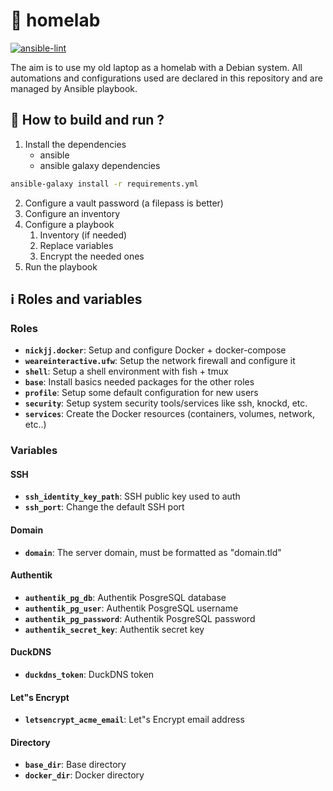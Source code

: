 # 🏡 homelab

[![ansible-lint](https://github.com/theobori/homelab/actions/workflows/ansible-lint.yml/badge.svg)](https://github.com/theobori/homelab/actions/workflows/ansible-lint.yml)

The aim is to use my old laptop as a homelab with a Debian system. All automations and configurations used are declared in this repository and are managed by Ansible playbook.

## 📖 How to build and run ?

1. Install the dependencies 
   - ansible
   - ansible galaxy dependencies

```sh
ansible-galaxy install -r requirements.yml
```

2. Configure a vault password (a filepass is better)
3. Configure an inventory
4. Configure a playbook
   1. Inventory (if needed)
   2. Replace variables
   3. Encrypt the needed ones
5. Run the playbook

## ℹ️ Roles and variables

### Roles

- **`nickjj.docker`**: Setup and configure Docker + docker-compose
- **`weareinteractive.ufw`**: Setup the network firewall and configure it
- **`shell`**: Setup a shell environment with fish + tmux
- **`base`**: Install basics needed packages for the other roles
- **`profile`**: Setup some default configuration for new users
- **`security`**: Setup system security tools/services like ssh, knockd, etc.
- **`services`**: Create the Docker resources (containers, volumes, network, etc..)

### Variables

#### SSH
- **`ssh_identity_key_path`**: SSH public key used to auth
- **`ssh_port`**: Change the default SSH port

#### Domain
- **`domain`**: The server domain, must be formatted as "domain.tld"

#### Authentik
- **`authentik_pg_db`**: Authentik PosgreSQL database
- **`authentik_pg_user`**: Authentik PosgreSQL username
- **`authentik_pg_password`**: Authentik PosgreSQL password
- **`authentik_secret_key`**: Authentik secret key

#### DuckDNS
- **`duckdns_token`**: DuckDNS token

#### Let"s Encrypt
- **`letsencrypt_acme_email`**: Let"s Encrypt email address

#### Directory
- **`base_dir`**: Base directory
- **`docker_dir`**: Docker directory
